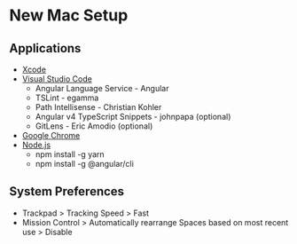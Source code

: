 # New Mac Setup

## Applications

* [Xcode](https://itunes.apple.com/ca/app/xcode/id497799835?mt=12)
* [Visual Studio Code](https://code.visualstudio.com/download)
    * Angular Language Service - Angular
    * TSLint - egamma
    * Path Intellisense - Christian Kohler
    * Angular v4 TypeScript Snippets - johnpapa (optional) 
    * GitLens - Eric Amodio (optional)
* [Google Chrome](https://www.google.com/chrome/browser/desktop/index.html)
* [Node.js](https://nodejs.org/en/)
    * npm install -g yarn
    * npm install -g @angular/cli

## System Preferences

* Trackpad > Tracking Speed > Fast
* Mission Control > Automatically rearrange Spaces based on most recent use > Disable
